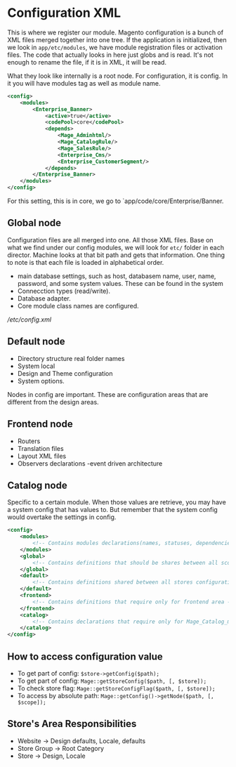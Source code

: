 Configuration XML
=================

This is where we register our module. Magento configuration is a bunch of XML
files merged together into one tree. If the application is initialized, then we
look in `app/etc/modules`, we have module registration files or activation
files. The code that actually looks in here just globs and is read. It's not
enough to rename the file, if it is in XML, it will be read.

What they look like internally is a root node. For configuration, it is config.
In it you will have modules tag as well as module name.

```xml
<config>
	<modules>
		<Enterprise_Banner>
			<active>true</active>
			<codePool>core</codePool>
			<depends>
				<Mage_Adminhtml/>
				<Mage_CatalogRule/>
				<Mage_SalesRule/>
				<Enterprise_Cms/>
				<Enterprise_CustomerSegment/>
			</depends>
		</Enterprise_Banner>
	</modules>
</config>
```

For this setting, this is in core, we go to `app/code/core/Enterprise/Banner.

Global node
------------
Configuration files are all merged into one. All those XML files. Base on what
we find under our config modules, we will look for `etc/` folder in each
director. Machine looks at that bit path and gets that information. One thing to
note is that each file is loaded in alphabetical order. 

- main database settings, such as host, databasem name, user,
	name, password, and some system values. These can be found in the system
- Connecction types (read/write). 
- Database adapter.
- Core module class names are configured.

*/etc/config.xml*

Default node
-------------
- Directory structure real folder names
- System local
- Design and Theme configuration
- System options.

Nodes in config are important. These are configuration areas that are different
from the design areas.

Frontend node
-------------
- Routers
- Translation files
- Layout XML files
- Observers declarations -event driven architecture


Catalog node
------------
Specific to a certain module. When those values are retrieve, you may have a
system config that has values to. But remember that the system config would
overtake the settings in config.

```xml
<config>
	<modules>
		<!-- Contains modules declarations(names, statuses, dependencies) -->
	</modules>
	<global>
		<!-- Contains definitions that should be shares between all scopes -->
	</global>
	<default>
		<!-- Contains definitions shared between all stores configuration -->
	</default>
	<frontend>
		<!-- Contains definitions that require only for frontend area -->
	</frontend>
	<catalog>
		<!-- Contains declarations that require only for Mage_Catalog_module -->
	</catalog>
</config>
```

How to access configuration value
---------------------------------

- To get part of config: `$store->getConfig($path);`
- To get part of config: `Mage::getStoreConfig($path, [, $store]);`
- To check store flag: `Mage::getStoreConfigFlag($path, [, $store]);`
- To access by absolute path: `Mage::getConfig()->getNode($path, [, $scope]);`

Store's Area Responsibilities
-----------------------------

- Website -> Design defaults, Locale, defaults
- Store Group -> Root Category
- Store -> Design, Locale


